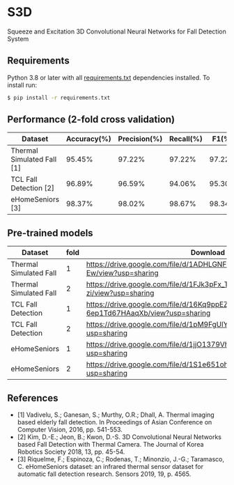 # S3D
Squeeze and Excitation 3D Convolutional Neural Networks for Fall Detection System

## Requirements
Python 3.8 or later with all [requirements.txt](https://github.com/baek2sm/S3D/blob/master/requirements.txt) dependencies installed. To install run:
```bash
$ pip install -r requirements.txt
```

## Performance (2-fold cross validation)
  Dataset|Accuracy(%)|Precision(%)|Recall(%)|F1(%)
  -----|--|--|--|--
  Thermal Simulated Fall [1]|95.45%|97.22%|97.22%|97.22%
  TCL Fall Detection [2]|96.89%|96.59%|94.06%|95.30%
  eHomeSeniors [3]|98.37%|98.02%|98.67%|98.34%

## Pre-trained models
  Dataset|fold|Download link
  --|-|-----
  Thermal Simulated Fall|1|https://drive.google.com/file/d/1ADHLGNFusdMyvfslD-YSFjR1smK1q-Ew/view?usp=sharing
  Thermal Simulated Fall|2|https://drive.google.com/file/d/1FJk3pFx_TL-jHTaKgCVVspX5eFpKo-zi/view?usp=sharing
  TCL Fall Detection|1|https://drive.google.com/file/d/16Kq9ppEZJzIrVtkZR-6ep1Td67HAaqXb/view?usp=sharing
  TCL Fall Detection|2|https://drive.google.com/file/d/1pM9FgUlYyAlakCYA_jnOrrjm5t0jtPfy/view?usp=sharing
  eHomeSeniors|1|https://drive.google.com/file/d/1jjO1379VhbNIYTF7TyjJeUx-mtq-IyBx/view?usp=sharing
  eHomeSeniors|2|https://drive.google.com/file/d/1S1e651ohqBsjF2ar7rdlQQtwJAOiD3eZ/view?usp=sharing

## References
- [1] Vadivelu, S.; Ganesan, S.; Murthy, O.R.; Dhall, A. Thermal imaging based elderly fall detection. In Proceedings of Asian Conference on Computer Vision, 2016, pp. 541-553.
- [2] Kim, D.-E.; Jeon, B.; Kwon, D.-S. 3D Convolutional Neural Networks based Fall Detection with Thermal Camera. The Journal of Korea Robotics Society 2018, 13, pp. 45-54.
- [3] Riquelme, F.; Espinoza, C.; Rodenas, T.; Minonzio, J.-G.; Taramasco, C. eHomeSeniors dataset: an infrared thermal sensor dataset for automatic fall detection research. Sensors 2019, 19, p. 4565.
